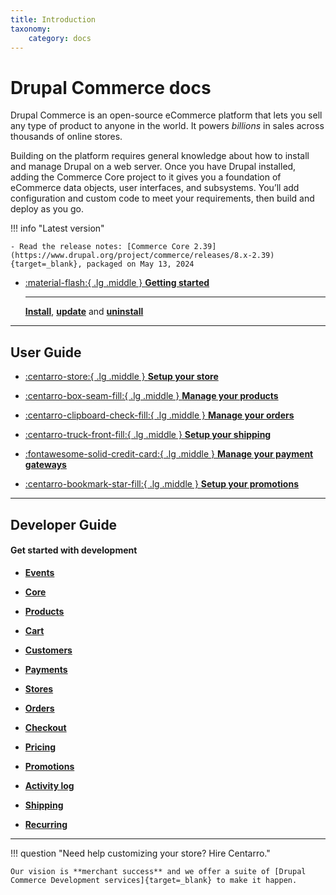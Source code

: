 ```yaml
---
title: Introduction
taxonomy:
    category: docs
---
```


# Drupal Commerce docs

Drupal Commerce is an open-source eCommerce platform that lets you sell any type of product to anyone in the world. It powers _billions_ in sales across thousands of online stores.

Building on the platform requires general knowledge about how to install and manage Drupal on a web server. Once you have Drupal installed, adding the Commerce Core project to it gives you a foundation of eCommerce data objects, user interfaces, and subsystems. You’ll add configuration and custom code to meet your requirements, then build and deploy as you go.

!!! info "Latest version"

    - Read the release notes: [Commerce Core 2.39](https://www.drupal.org/project/commerce/releases/8.x-2.39){target=_blank}, packaged on May 13, 2024

<div class="grid cards" markdown>

-   [:material-flash:{ .lg .middle } __Getting started__](./v2/getting-started)

    ---

    [__Install__](./v2/installation#installation), [__update__](./v2/installation#updating) and [__uninstall__](./v2/installation#uninstalling)

</div>

<hr>

## User Guide

<div class="grid cards icon-grid" markdown>

- [:centarro-store:{ .lg .middle }  __Setup your store__](./v2/user-guide/setting-up-store/)

- [:centarro-box-seam-fill:{ .lg .middle }  __Manage your products__](./v2/user-guide/products/)

- [:centarro-clipboard-check-fill:{ .lg .middle }  __Manage your orders__](./v2/user-guide/orders/)

- [:centarro-truck-front-fill:{ .lg .middle } __Setup your shipping__](./v2/user-guide/shipping/)

- [:fontawesome-solid-credit-card:{ .lg .middle }  __Manage your payment gateways__](./v2/user-guide/payments/)

- [:centarro-bookmark-star-fill:{ .lg .middle } __Setup your promotions__](./v2/user-guide/promotions/)

</div>

<hr>

## Developer Guide

#### Get started with development


<div class="grid cards three-grid" markdown>

  - [__Events__](./v2/developer-guide/events.md)

  - [__Core__](./v2/developer-guide/core/core)

  - [__Products__](./v2/developer-guide/products/getting-started)

  - [__Cart__](./v2/developer-guide/cart/cart-events.md)

  - [__Customers__](./v2/developer-guide/customers/getting-started.md)

  - [__Payments__](./v2/developer-guide/payments/getting-started.md)

  - [__Stores__](./v2/developer-guide/stores/getting-started.md)

  - [__Orders__](./v2/developer-guide/orders/getting-started.md)

  - [__Checkout__](./v2/developer-guide/checkout/checkout.md)

  - [__Pricing__](./v2/developer-guide/pricing/getting-started.md)

  - [__Promotions__](./v2/developer-guide/promotions/getting-started.md)

  - [__Activity log__](./v2/developer-guide/activity-log/getting-started.md)

  - [__Shipping__](./v2/developer-guide/shipping/getting-started.md)

  - [__Recurring__](./v2/developer-guide/recurring/getting-started.md)

</div>

<hr>

<!-- Drupal Commerce is the leading flexible eCommerce solution for Drupal,
powering over 50,000 online stores of all sizes.

If you are new to Drupal, start with [Drupal.org]{target=_blank} documentation on [Understanding Drupal]

[If you develop in Drupal 7, access documentation here for Commerce 1.x](./v1/getting-started.md)

[If you develop in Drupal 8, access documentation here for Commerce 2.x](./v2/getting-started.md)

Documentation is hosted on, and courtesy of [Platform.sh]{target=_blank}. -->

!!! question "Need help customizing your store? Hire Centarro."

    Our vision is **merchant success** and we offer a suite of [Drupal Commerce Development services]{target=_blank} to make it happen.

[Platform.sh]: https://platform.sh
[Drupal.org]: https://www.drupal.org
[Understanding Drupal]: https://www.drupal.org/docs/8/understanding-drupal-8
[Drupal Commerce Development services]: https://www.centarro.io

